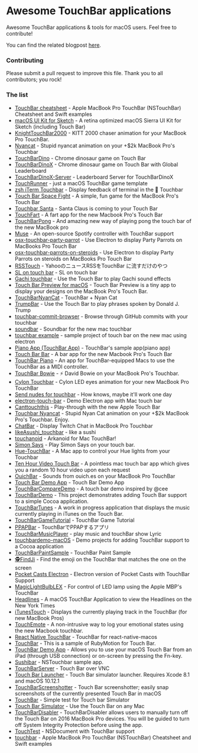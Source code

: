 # Awesome TouchBar applications
Awesome TouchBar applications & tools for macOS users. Feel free to contribute!

You can find the related blogpost [here](https://theswiftdev.com/2016/08/17/xcode-8-extensions/).

### Contributing

Please submit a pull request to improve this file. Thank you to all contributors; you rock!

### The list

* [TouchBar cheatsheet](https://github.com/loretoparisi/touchbar) - Apple MacBook Pro TouchBar (NSTouchBar) Cheatsheet and Swift examples
* [macOS UI Kit for Sketch](https://github.com/alexkaessner/macOS-UI-Kit) - A retina optimized macOS Sierra UI Kit for Sketch (including Touch Bar)
* [KnightTouchBar2000](https://github.com/AkdM/KnightTouchBar2000) - KITT 2000 chaser animation for your MacBook Pro TouchBar.
* [Nyancat](https://github.com/avatsaev/touchbar_nyancat) - Stupid nyancat animation on your +$2k MacBook Pro's Touchbar
* [TouchBarDino](https://github.com/yuhuili/TouchBarDino) - Chrome dinosaur game on Touch Bar
* [TouchBarDinoX](https://github.com/yuhuili-lab/TouchBarDinoX) - Chrome dinosaur game on Touch Bar with Global Leaderboard
* [TouchBarDinoX-Server](https://github.com/yuhuili-lab/TouchBarDinoX-Server) - Leaderboard Server for TouchBarDinoX
* [TouchRunner](https://github.com/tib/TouchRunner) - just a macOS TouchBar game template 
* [zsh iTerm Touchbar](https://github.com/iam4x/zsh-iterm-touchbar) - Display feedback of terminal in the 🍏 Touchbar
* [Touch Bar Space Fight](https://github.com/insidegui/TouchBarSpaceFight) - A simple, fun game for the MacBook Pro's Touch Bar
* [Touchbar Santa](https://github.com/airbyte/touchbar_santa) - Santa Claus is coming to your Touch Bar
* [TouchFart](https://github.com/hungtruong/TouchFart) - A fart app for the new Macbook Pro's Touch Bar
* [TouchBarPong](https://github.com/ferdinandl007/TouchBarPong) - And amazing new way of playing pong the touch bar of the new MacBook pro
* [Muse](https://github.com/xzzz9097/Muse) - An open-source Spotify controller with TouchBar support
* [osx-touchbar-party-parrot](https://github.com/mjaniszew/osx-touchbar-party-parrot) - Use Electron to display Party Parrots on MacBooks Pro Touch Bar
* [osx-touchbar-parrots-on-steroids](https://github.com/DariuszMusielak/osx-touchbar-parrots-on-steroids) - 
Use Electron to display Party Parrots on steroids on MacBooks Pro Touch Bar
* [RSSTouch](https://github.com/a-yasui/RSSTouch) - YahooのニュースRSSをTouchBar に流すだけのやつ
* [SL on touch bar](https://github.com/NeoCat/sl_on_touchbar) - SL on touch bar
* [Gachi touchbar](https://github.com/styler/gachi-touchbar) - Use the Touch Bar to play Gachi sound effects
* [Touch Bar Preview for macOS](https://github.com/touchbar/Touch-Bar-Preview) - Touch Bar Preview is a tiny app to display your designs on the MacBook Pro's Touch Bar.
* [TouchBarNyanCat](https://github.com/kxxoling/TouchBarNyanCat) - TouchBar + Nyan Cat
* [TrumpBar](https://github.com/mmattioli/TrumpBar) - Use the Touch Bar to play phrases spoken by Donald J. Trump
* [touchbar-commit-browser](https://github.com/felixerdy/touchbar-commit-browser) - Browse through GitHub commits with your touchbar
* [soundbar](https://github.com/glappatoni/soundbar) - Soundbar for the new mac touchbar
* [touchbar example](https://github.com/titipata/touchbar-example) - sample project of touch bar on the new mac using electron
* [Piano App (TouchBar App)](https://github.com/gupuru/TouchBarSample) - TouchBar's sample app(piano app)
* [Touch Bar Bar](https://github.com/guidouil/TouchBarBar) - A bar app for the new Macbook Pro's Touch Bar
* [TouchBar Piano](https://github.com/jbree/touchbarpiano) - An app for TouchBar-equipped Macs to use the TouchBar as a MIDI controller.
* [TouchBar Bowie](https://github.com/rog/TouchBarBowie) - ⚡️ David Bowie on your MacBook Pro's Touchbar.
* [Cylon Touchbar](https://github.com/radzima/CylonTouchbar) - Cylon LED eyes animation for your new MacBook Pro TouchBar
* [Send nudes for touchbar](https://github.com/avatsaev/touchbar_sendnudes) - How knows, maybe it'll work one day
* [electron-touch-bar](https://github.com/pahund/electron-touch-bar) - Demo Electron app with Mac touch bar
* [Canttouchthis](https://github.com/paraita/Canttouchthis) - Play-through with the new Apple Touch Bar
* [Touchbar Nyancat](https://github.com/theandypeterson/touchbar-test) - Stupid Nyan Cat animation on your +$2k MacBook Pro's Touchbar. Enjoy.
* [ChatBar](https://github.com/vanHavel/ChatBar) - Display Twitch Chat in MacBook Pro Touchbar
* [likeAsushi_touchbar](https://github.com/RyderBlack/likeAsushi_touchbar) - like a sushi
* [touchanoid](https://github.com/JiriTrecak/Touchanoid) - Arkanoid for Mac TouchBar!
* [Simon Says](https://github.com/simonbs/simonsays) - Play Simon Says on your touch bar.
* [Hue-TouchBar](https://github.com/tomgekeerd/Hue-TouchBar) - A Mac app to control your Hue lights from your Touchbar 
* [Ten Hour Video Touch Bar](https://github.com/jxom/ten-hour-video-touchbar) - A pointless mac touch bar app which gives you a random 10 hour video upon each request
* [OuichBar](https://github.com/mattlawer/OuichBar) - Sounds from ouich.es on your MacBook Pro TouchBar
* [Touch Bar Demo App](https://github.com/scousekenny/TouchBarDemoApp-master) - Touch Bar Demo App
* [TouchBarCompareDemo](https://github.com/FredYuuu/TouchBarCompareDemo) - A touch bar demo inspired by @cee
* [TouchBarDemo](https://github.com/rydermackay/TouchBarDemo) - This project demonstrates adding Touch Bar support to a simple Cocoa application. 
* [TouchBarTunes](https://github.com/jaylees14/TouchBarTunes) - A work in progress application that displays the music currently playing in iTunes on the Touch Bar.
* [TouchBarGameTutorial](https://github.com/Darkkrye/TouchBarGameTutorial) - TouchBar Game Tutorial
* [PPAPBar](https://github.com/EnsekiTT/PPAPBar) - TouchBarでPPAPするアプリ
* [TouchBarMusicPlayer](https://github.com/DKJone/TouchBarMusicPlayer) - play music and touchBar show Lyric
* [touchbardemo-macOS](https://github.com/razvn/touchbardemo-macOS) - Demo projects for adding TouchBar support to a Cocoa application
* [TouchBarPaintSample](https://github.com/rnsm504/TouchBarPaintSample) - TouchBar Paint Sample
* [🕵️FindJi](https://github.com/pawin/FindJi) - Find the emoji on the TouchBar that matches the one on the screen
* [Pocket Casts Electron](https://github.com/securingsincity/pocket-casts-electron) - Electron version of Pocket Casts with TouchBar Support
* [MagicLightBulbLEX](https://github.com/edwios/MagicLightBulbLEX) - For control of LED lamp using the Apple MBP's TouchBar
* [Headlines](https://github.com/rsandeep15/Headlines) - A macOS TouchBar Application to view the Headlines on the New York Times
* [iTunesTouch](https://github.com/jonathanrauch/iTunesTouch) - Displays the currently playing track in the TouchBar (for new MacBook Pros)
* [TouchEmote](https://github.com/zhammer/TouchEmote) - A non-intrusive way to log your emotional states using the new Macbook touchbar.
* [React Native TouchBar](https://github.com/ptmt/react-native-touchbar) - TouchBar for react-native-macos
* [TouchBar](https://github.com/Watson1978/TouchBar) - This is a sample of RubyMotion for Touch Bar.
* [TouchBar Demo App](https://github.com/bikkelbroeders/TouchBarDemoApp) - Allows you to use your macOS Touch Bar from an iPad (through USB connection) or on-screen by pressing the Fn-key.
* [Sushibar](https://github.com/mzp/sushibar) - NSTouchbar sample app. 
* [TouchBarServer](https://github.com/zydeco/TouchBarServer) - Touch Bar over VNC
* [Touch Bar Launcher](https://github.com/zats/TouchBarLauncher) - Touch Bar simulator launcher. Requires Xcode 8.1 and macOS 10.12.1
* [TouchBarScreenshotter](https://github.com/steventroughtonsmith/TouchBarScreenshotter) - Touch Bar screenshotter; easily snap screenshots of the currently presented Touch Bar in macOS
* [TouchBar](https://github.com/yycking/TouchBar) - Simple test for Touch bar Simulator
* [Touch Bar Simulator](https://github.com/sindresorhus/touch-bar-simulator) - Use the Touch Bar on any Mac 
* [TouchBarDisabler](https://github.com/HiKay/TouchBarDisabler) - TouchBarDisabler allows users to manually turn off the Touch Bar on 2016 MacBook Pro devices. You will be guided to turn off System Integrity Protection before using the app.
* [TouchTest](https://github.com/HeadBanging/TouchTest) - NSDocument with TouchBar support
* [touchbar](https://github.com/loretoparisi/touchbar) - Apple MacBook Pro TouchBar (NSTouchBar) Cheatsheet and Swift examples









